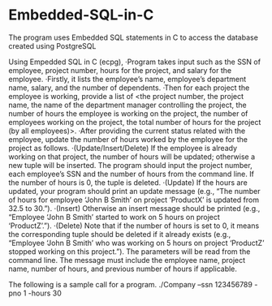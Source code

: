 # Embedded-SQL-in-C
The program uses Embedded SQL statements in C to access the database created using PostgreSQL

Using Empedded SQL in C (ecpg),
·Program takes input such as the SSN of employee, project number, hours for the project, and salary for the employee.
·Firstly, it lists the employee’s name, employee’s department name, salary, and the number of dependents.
·Then for each project the employee is working, provide a list of <the project number, the project name, the name of the department manager controlling the project, the number of hours the employee is working on the project, the number of employees working on the project, the total number of hours for the project (by all employees)>.
·After providing the current status related with the employee, update the number of hours worked by the employee for the project as follows. 
·(Update/Insert/Delete) If the employee is already working on that project, the number of hours will be updated; otherwise a new tuple will be inserted. The program should input the project number, each employee’s SSN and the number of hours from the command line. If the number of hours is 0, the tuple is deleted.
·(Update) If the hours are updated, your program should print an update message (e.g., “The number of hours for employee ‘John B Smith’ on project ‘ProductX’ is updated from 32.5 to 30.”).
·(Insert) Otherwise an insert message should be printed (e.g., “Employee ‘John B Smith’ started to work on 5 hours on project ‘ProductZ’.”).
·(Delete) Note that if the number of hours is set to 0, it means the corresponding tuple should be deleted if it already exists (e.g.,  “Employee ‘John B Smith’ who was working on 5 hours on project ‘ProductZ’ stopped working on this project.”). The parameters will be read from the command line. The message must include the employee name, project name, number of hours, and previous number of hours if applicable.
 
The following is a sample call for a program.
./Company –ssn 123456789 -pno 1 -hours 30

